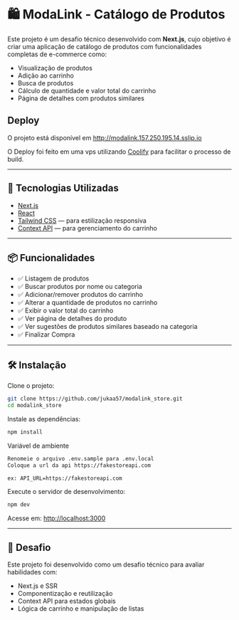 # 🛍️ ModaLink - Catálogo de Produtos

Este projeto é um desafio técnico desenvolvido com **Next.js**, cujo objetivo é criar uma aplicação de catálogo de produtos com funcionalidades completas de e-commerce como:

- Visualização de produtos
- Adição ao carrinho
- Busca de produtos
- Cálculo de quantidade e valor total do carrinho
- Página de detalhes com produtos similares

## Deploy
O projeto está disponível em http://modalink.157.250.195.14.sslip.io

O Deploy foi feito em uma vps utilizando [Coolify](https://coolify.io/) para facilitar o processo de build.

---

## 🚀 Tecnologias Utilizadas

- [Next.js](https://nextjs.org/)
- [React](https://react.dev/)
- [Tailwind CSS](https://tailwindcss.com/) — para estilização responsiva
- [Context API](https://reactjs.org/docs/context.html) — para gerenciamento do carrinho

---

## 📦 Funcionalidades

- ✅ Listagem de produtos
- ✅ Buscar produtos por nome ou categoria
- ✅ Adicionar/remover produtos do carrinho
- ✅ Alterar a quantidade de produtos no carrinho
- ✅ Exibir o valor total do carrinho
- ✅ Ver página de detalhes do produto
- ✅ Ver sugestões de produtos similares baseado na categoria
- ✅ Finalizar Compra

---

## 🛠️ Instalação

Clone o projeto:

```bash
git clone https://github.com/jukaa57/modalink_store.git
cd modalink_store
```

Instale as dependências:

```bash
npm install
```

Variável de ambiente

```bash
Renomeie o arquivo .env.sample para .env.local
Coloque a url da api https://fakestoreapi.com

ex: API_URL=https://fakestoreapi.com
```

Execute o servidor de desenvolvimento:

```bash
npm dev
```

Acesse em: [http://localhost:3000](http://localhost:3000)

---


## 📌 Desafio

Este projeto foi desenvolvido como um desafio técnico para avaliar habilidades com:

- Next.js e SSR
- Componentização e reutilização
- Context API para estados globais
- Lógica de carrinho e manipulação de listas
